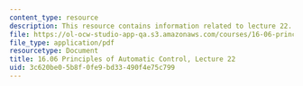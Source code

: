 ```yaml
---
content_type: resource
description: This resource contains information related to lecture 22.
file: https://ol-ocw-studio-app-qa.s3.amazonaws.com/courses/16-06-principles-of-automatic-control-fall-2012/3c620be05b8f0fe9bd33490f4e75c799_MIT16_06F12_Lecture_22.pdf
file_type: application/pdf
resourcetype: Document
title: 16.06 Principles of Automatic Control, Lecture 22
uid: 3c620be0-5b8f-0fe9-bd33-490f4e75c799
---
```

